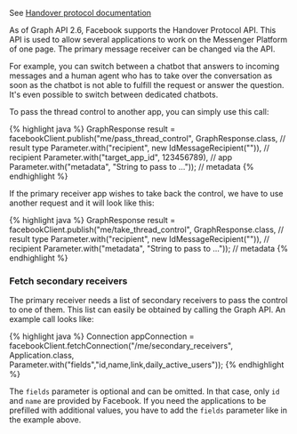 See <a target="_blank" href="https://developers.facebook.com/docs/messenger-platform/reference/handover-protocol" class="label label-primary">Handover protocol documentation</a>

As of Graph API 2.6, Facebook supports the Handover Protocol API. This API is used to allow several applications to
work on the Messenger Platform of one page. The primary message receiver can be changed via the API. 

For example, you can switch between a chatbot that answers to incoming messages and a human agent who has to take over the conversation as soon as the chatbot is not able to fulfill the request or answer the question. It's even possible to switch between dedicated chatbots.

To pass the thread control to another app, you can simply use this call:

{% highlight java %}
GraphResponse result = 
   facebookClient.publish("me/pass_thread_control", 
   GraphResponse.class, // result type
   Parameter.with("recipient", new IdMessageRecipient("<PSID>")),  // recipient
   Parameter.with("target_app_id", 123456789), // app
   Parameter.with("metadata", "String to pass to ...")); // metadata
{% endhighlight %}

If the primary receiver app wishes to take back the control, we have to use another request and it will look like this:

{% highlight java %}
GraphResponse result = 
   facebookClient.publish("me/take_thread_control", 
   GraphResponse.class, // result type
   Parameter.with("recipient", new IdMessageRecipient("<PSID>")),  // recipient
   Parameter.with("metadata", "String to pass to ...")); // metadata
{% endhighlight %}

### Fetch secondary receivers
The primary receiver needs a list of secondary receivers to pass the control to one of them. This list can easily be obtained by calling the Graph API. An example call looks like:

{% highlight java %}
Connection<Application> appConnection = 
	facebookClient.fetchConnection("/me/secondary_receivers", Application.class, Parameter.with("fields","id,name,link,daily_active_users"));
{% endhighlight %}

The `fields` parameter is optional and can be omitted. In that case, only `id` and `name` are provided by Facebook. If you need the applications to be prefilled with additional values, you have to add the `fields` parameter like in the example above. 